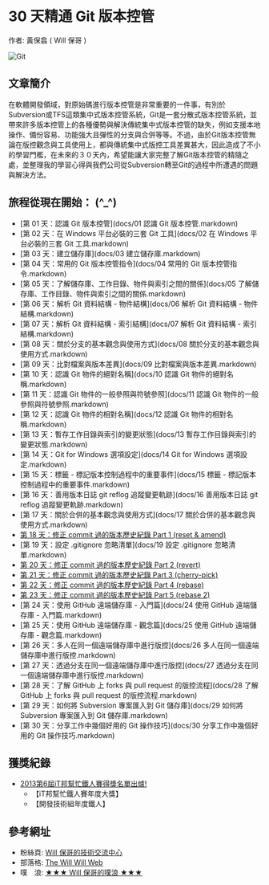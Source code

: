 30 天精通 Git 版本控管
====================

作者: 黃保翕 ( Will 保哥 )

![Git](https://kkbox-registrano.s3.amazonaws.com/upload_images/13710/gitlogo_530.png)

文章簡介
------------

在軟體開發領域，對原始碼進行版本控管是非常重要的一件事，有別於Subversion或TFS這類集中式版本控管系統，Git是一套分散式版本控管系統，並帶來許多版本控管上的各種優勢與解決傳統集中式版本控管的缺失，例如支援本地操作、備份容易、功能強大且彈性的分支與合併等等。不過，由於Git版本控管無論在版控觀念與工具使用上，都與傳統集中式版控工具差異甚大，因此造成了不小的學習門檻，在未來的３０天內，希望能讓大家完整了解Git版本控管的精隨之處，並整理我的學習心得與我們公司從Subversion轉至Git的過程中所遭遇的問題與解決方法。

旅程從現在開始： (^_^)
--------------------------

* [第 01 天：認識 Git 版本控管](docs/01 認識 Git 版本控管.markdown)
* [第 02 天：在 Windows 平台必裝的三套 Git 工具](docs/02 在 Windows 平台必裝的三套 Git 工具.markdown)
* [第 03 天：建立儲存庫](docs/03 建立儲存庫.markdown)
* [第 04 天：常用的 Git 版本控管指令](docs/04 常用的 Git 版本控管指令.markdown)
* [第 05 天：了解儲存庫、工作目錄、物件與索引之間的關係](docs/05 了解儲存庫、工作目錄、物件與索引之間的關係.markdown)
* [第 06 天：解析 Git 資料結構 - 物件結構](docs/06 解析 Git 資料結構 - 物件結構.markdown)
* [第 07 天：解析 Git 資料結構 - 索引結構](docs/07 解析 Git 資料結構 - 索引結構.markdown)
* [第 08 天：關於分支的基本觀念與使用方式](docs/08 關於分支的基本觀念與使用方式.markdown)
* [第 09 天：比對檔案與版本差異](docs/09 比對檔案與版本差異.markdown)
* [第 10 天：認識 Git 物件的絕對名稱](docs/10 認識 Git 物件的絕對名稱.markdown)
* [第 11 天：認識 Git 物件的一般參照與符號參照](docs/11 認識 Git 物件的一般參照與符號參照.markdown)
* [第 12 天：認識 Git 物件的相對名稱](docs/12 認識 Git 物件的相對名稱.markdown)
* [第 13 天：暫存工作目錄與索引的變更狀態](docs/13 暫存工作目錄與索引的變更狀態.markdown)
* [第 14 天：Git for Windows 選項設定](docs/14 Git for Windows 選項設定.markdown)
* [第 15 天：標籤 - 標記版本控制過程中的重要事件](docs/15 標籤 - 標記版本控制過程中的重要事件.markdown)
* [第 16 天：善用版本日誌 git reflog 追蹤變更軌跡](docs/16 善用版本日誌 git reflog 追蹤變更軌跡.markdown)
* [第 17 天：關於合併的基本觀念與使用方式](docs/17 關於合併的基本觀念與使用方式.markdown)
* <a href="docs/18 修正 commit 過的版本歷史紀錄 Part 1 (reset & amend).markdown">第 18 天：修正 commit 過的版本歷史紀錄 Part 1 (reset & amend)</a>
* [第 19 天：設定 .gitignore 忽略清單](docs/19 設定 .gitignore 忽略清單.markdown)
* <a href="docs/20 修正 commit 過的版本歷史紀錄 Part 2 (revert).markdown">第 20 天：修正 commit 過的版本歷史紀錄 Part 2 (revert)</a>
* <a href="docs/21 修正 commit 過的版本歷史紀錄 Part 3 (cherry-pick).markdown">第 21 天：修正 commit 過的版本歷史紀錄 Part 3 (cherry-pick)</a>
* <a href="docs/22 修正 commit 過的版本歷史紀錄 Part 4 (rebase).markdown">第 22 天：修正 commit 過的版本歷史紀錄 Part 4 (rebase)</a>
* <a href="docs/23 修正 commit 過的版本歷史紀錄 Part 5 (rebase 2).markdown">第 23 天：修正 commit 過的版本歷史紀錄 Part 5 (rebase 2)</a>
* [第 24 天：使用 GitHub 遠端儲存庫 - 入門篇](docs/24 使用 GitHub 遠端儲存庫 - 入門篇.markdown)
* [第 25 天：使用 GitHub 遠端儲存庫 - 觀念篇](docs/25 使用 GitHub 遠端儲存庫 - 觀念篇.markdown)
* [第 26 天：多人在同一個遠端儲存庫中進行版控](docs/26 多人在同一個遠端儲存庫中進行版控.markdown)
* [第 27 天：透過分支在同一個遠端儲存庫中進行版控](docs/27 透過分支在同一個遠端儲存庫中進行版控.markdown)
* [第 28 天：了解 GitHub 上 forks 與 pull request 的版控流程](docs/28 了解 GitHub 上 forks 與 pull request 的版控流程.markdown)
* [第 29 天：如何將 Subversion 專案匯入到 Git 儲存庫](docs/29 如何將 Subversion 專案匯入到 Git 儲存庫.markdown)
* [第 30 天：分享工作中幾個好用的 Git 操作技巧](docs/30 分享工作中幾個好用的 Git 操作技巧.markdown)

獲獎紀錄
----------

* [2013第6屆iT邦幫忙鐵人賽得獎名單出爐!](http://ithelp.ithome.com.tw/question/10142953)
	* 【iT邦幫忙鐵人賽年度大獎】
	* 【開發技術組年度鐵人】

參考網址
---------

* 粉絲頁: [Will 保哥的技術交流中心](https://www.facebook.com/will.fans)
* 部落格: [The Will Will Web](http://blog.miniasp.com/)
* 噗　浪: [★★★ Will 保哥的噗浪 ★★★](http://www.plurk.com/willh/invite)
